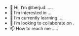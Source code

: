 - 👋 Hi, I’m @berjud .....
- 👀 I’m interested in ...
- 🌱 I’m currently learning ....
- 💞️ I’m looking to collaborate on .
- 📫 How to reach me .....

<!---
berjud/berjud is a ✨ special ✨ repository because its `README.md` (this file) appears on your GitHub profile.
You can click the Preview link to take a look at your changes.
--->

